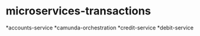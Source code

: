 # microservices-transactions

  *accounts-service
  *camunda-orchestration
  *credit-service
  *debit-service
